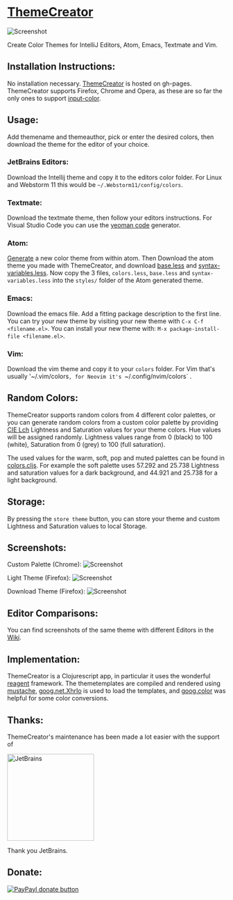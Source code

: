 [ThemeCreator](http://mswift42.github.io/themecreator/)
==============

![Screenshot](https://github.com/mswift42/themecreator/raw/master/screenshots/tc1chromehamburg.png)

Create Color Themes for IntelliJ Editors, Atom, Emacs, Textmate and Vim.


Installation Instructions:
--------------------------

No installation necessary. [ThemeCreator](http://mswift42.github.io/themecreator/) is hosted on gh-pages. ThemeCreator supports Firefox, Chrome and Opera, as these are so far the only ones to support [input-color](http://caniuse.com/#feat=input-color).

Usage:
------

Add themename and themeauthor, pick or enter the desired colors, then download the theme for the editor of your choice.

### JetBrains Editors:
Download the Intellij theme and copy it to the editors color folder. For Linux and Webstorm 11 this would be `~/.Webstorm11/config/colors`.

### Textmate:
Download the textmate theme, then follow your editors instructions. For Visual Studio Code you can use the [yeoman code](https://code.visualstudio.com/docs/tools/yocode) generator. 

### Atom:
[Generate](https://atom.io/docs/latest/hacking-atom-creating-a-theme) a new color theme from within atom. Then Download the atom theme you made with ThemeCreator, and download [base.less](https://github.com/mswift42/themecreator/raw/master/base.less) and [syntax-variables.less](https://github.com/mswift42/themecreator/raw/master/syntax-variables.less). Now copy the 3 files, `colors.less`, `base.less` and `syntax-variables.less` into the `styles/` folder of the Atom generated theme.

### Emacs:
Download the emacs file. Add a fitting package description to the first line. You can try your new theme by visiting your new theme with `C-x C-f <filename.el>`. You can install your new theme with: `M-x package-install-file <filename.el>`.

### Vim:
Download the vim theme and copy it to your `colors` folder. For Vim that's usually '~/.vim/colors`, for Neovim it's `~/.config/nvim/colors` .


Random Colors:
--------------

ThemeCreator supports random colors from 4 different color palettes, or you can generate random colors from a custom color palette by providing [CIE Lch](http://www.colourphil.co.uk/lab_lch_colour_space.shtml) Lightness and Saturation values for your theme colors. Hue values will be assigned randomly. Lightness values range from 0 (black) to 100 (white), Saturation from 0 (grey) to 100 (full saturation).

The used values for the warm, soft, pop and muted palettes can be found in [colors.cljs](https://github.com/mswift42/themecreator/blob/master/app/src/cljs/app/colors.cljs#L210-231). For example the soft palette uses 57.292 and 25.738 Lightness and saturation values for a dark background, and 44.921 and 25.738 for a light background.

Storage:
--------

By pressing the `store theme` button, you can store your theme and custom Lightness and Saturation values to local Storage.

Screenshots:
------------

Custom Palette (Chrome):
![Screenshot ](https://github.com/mswift42/themecreator/raw/master/screenshots/tc1customchrome.png)

Light Theme (Firefox):
![Screenshot ](https://github.com/mswift42/themecreator/raw/master/screenshots/tc1white-sandfirefox.png)

Download Theme (Firefox):
![Screenshot ](https://github.com/mswift42/themecreator/raw/master/screenshots/tc1firefoxdownload.png)

Editor Comparisons:
-------------------

You can find screenshots of the same theme with different Editors in the [Wiki](https://github.com/mswift42/themecreator/wiki).


Implementation:
---------------

ThemeCreator is a Clojurescript app, in particular it uses the wonderful [reagent](http://reagent-project.github.io/) framework. The themetemplates are compiled and rendered using [mustache](https://github.com/janl/mustache.js/), [goog.net.XhrIo](https://developers.google.com/closure/library/docs/xhrio?hl=en) is used to load the templates, and [goog.color](https://google.github.io/closure-library/api/namespace_goog_color.html) was helpful for some color conversions.


Thanks:
-------

ThemeCreator's maintenance has been made a lot easier with the support of

<a href="https://www.jetbrains.com"> <img src="https://github.com/mswift42/themecreator/raw/master/jetbrains.png" width="200" height = "200" alt="JetBrains" /> </a>

Thank you JetBrains.


Donate:
-------

[![PayPayl donate button](http://img.shields.io/paypal/donate.png?color=yellow)](https://www.paypal.com/cgi-bin/webscr?cmd=_s-xclick&hosted_button_id=5823VL6B3XM86 "Donate once-off to this project using Paypal")

